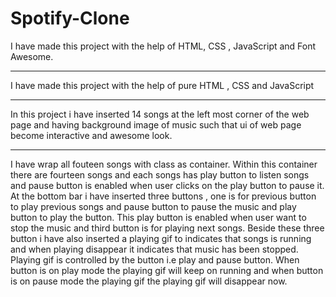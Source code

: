 # Spotify-Clone
I have made this project with the help of HTML, CSS , JavaScript and Font Awesome.
__________________________________________________________________________________________________________________
I have made this project with the help of pure HTML , CSS and JavaScript 
__________________________________________________________________________________________________________________
In this project i have inserted 14 songs at the left most corner of the web page and having background image of music 
such that ui of web page become interactive and awesome look. 
__________________________________________________________________________________________________________________
I have wrap all fouteen songs with class as container. Within this 
container there are fourteen songs and each songs has play button to listen songs and pause button is enabled when user
clicks on the play button to pause it. At the bottom bar i have inserted three buttons , one is for previous button to 
play previous songs and pause button to pause the music and play button to play the button. This play button is enabled
when user want to stop the music and third button is for playing next songs. Beside these three button i have also 
inserted a playing gif to indicates that songs is running and when playing disappear it indicates that music has been 
stopped. Playing gif is controlled by the button i.e play and pause button. When button is on play mode the playing gif
will keep on running and when button is on pause mode the playing gif the playing gif will disappear now.
